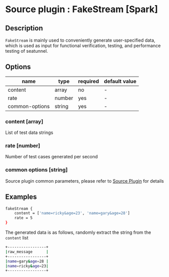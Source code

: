 # Source plugin : FakeStream [Spark]

## Description

`FakeStream` is mainly used to conveniently generate user-specified data, which is used as input for functional verification, testing, and performance testing of seatunnel.

## Options

| name           | type   | required | default value |
| -------------- | ------ | -------- | ------------- |
| content        | array  | no       | -             |
| rate           | number | yes      | -             |
| common-options | string | yes      | -             |

### content [array]

List of test data strings

### rate [number]

Number of test cases generated per second

### common options [string]

Source plugin common parameters, please refer to [Source Plugin](./source-plugin.md) for details

## Examples

```bash
fakeStream {
    content = ['name=ricky&age=23', 'name=gary&age=28']
    rate = 5
}
```

The generated data is as follows, randomly extract the string from the `content` list

```bash
+-----------------+
|raw_message      |
+-----------------+
|name=gary&age=28 |
|name=ricky&age=23|
+-----------------+
```
